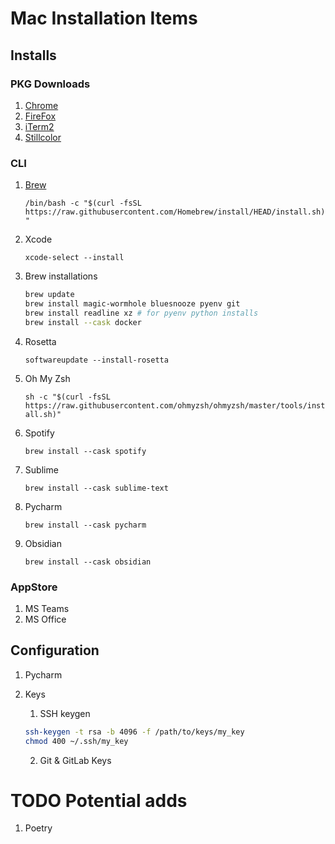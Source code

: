 # Mac Installation Items

## Installs
### PKG Downloads
1. [Chrome](https://www.google.com/chrome/)
2. [FireFox](https://www.mozilla.org/en-US/firefox/new/)
3. [iTerm2](https://iterm2.com/downloads.html)
4. [Stillcolor](https://github.com/aiaf/Stillcolor)

### CLI
1. [Brew](https://brew.sh)

    `/bin/bash -c "$(curl -fsSL https://raw.githubusercontent.com/Homebrew/install/HEAD/install.sh)"`
2. Xcode

    `xcode-select --install`
3. Brew installations
   ```bash
   brew update
   brew install magic-wormhole bluesnooze pyenv git
   brew install readline xz # for pyenv python installs
   brew install --cask docker
   ```

4. Rosetta
   
   `softwareupdate --install-rosetta`
5. Oh My Zsh

   `sh -c "$(curl -fsSL https://raw.githubusercontent.com/ohmyzsh/ohmyzsh/master/tools/install.sh)"`
6. Spotify

   `brew install --cask spotify`
7. Sublime

   `brew install --cask sublime-text`
8. Pycharm

   `brew install --cask pycharm`
9. Obsidian

   `brew install --cask obsidian`

### AppStore
1. MS Teams
2. MS Office

## Configuration
1. Pycharm
2. Keys
   1. SSH keygen
    ```bash
    ssh-keygen -t rsa -b 4096 -f /path/to/keys/my_key
    chmod 400 ~/.ssh/my_key
    ```

   2. Git & GitLab Keys


# TODO Potential adds
1. Poetry